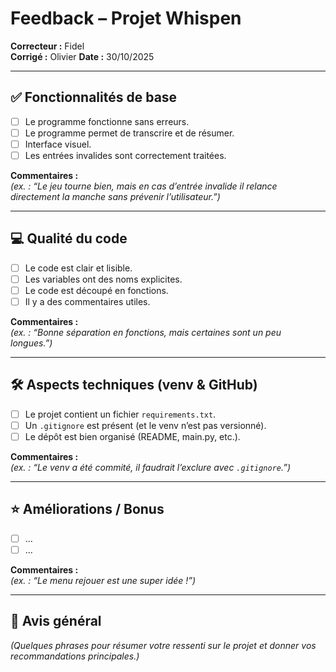 # Feedback – Projet Whispen

**Correcteur :** Fidel  
**Corrigé :** Olivier 
**Date :** 30/10/2025

---

## ✅ Fonctionnalités de base
- [ ] Le programme fonctionne sans erreurs.  
- [ ] Le programme permet de transcrire et de résumer.
- [ ] Interface visuel.
- [ ] Les entrées invalides sont correctement traitées.

**Commentaires :**  
_(ex. : “Le jeu tourne bien, mais en cas d’entrée invalide il relance directement la manche sans prévenir l’utilisateur.”)_  

---

## 💻 Qualité du code
- [ ] Le code est clair et lisible.  
- [ ] Les variables ont des noms explicites.  
- [ ] Le code est découpé en fonctions.  
- [ ] Il y a des commentaires utiles.  

**Commentaires :**  
_(ex. : “Bonne séparation en fonctions, mais certaines sont un peu longues.”)_  

---

## 🛠️ Aspects techniques (venv & GitHub)
- [ ] Le projet contient un fichier `requirements.txt`.  
- [ ] Un `.gitignore` est présent (et le venv n’est pas versionné).  
- [ ] Le dépôt est bien organisé (README, main.py, etc.).  

**Commentaires :**  
_(ex. : “Le venv a été commité, il faudrait l’exclure avec `.gitignore`.”)_  

---

## ⭐ Améliorations / Bonus
- [ ] ...
- [ ] ...

**Commentaires :**  
_(ex. : “Le menu rejouer est une super idée !”)_  

---

## 🎯 Avis général
_(Quelques phrases pour résumer votre ressenti sur le projet et donner vos recommandations principales.)_

